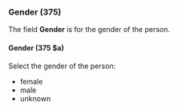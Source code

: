### Gender (375)

The field **Gender** is for the gender of the person.

#### Gender (375 $a)

Select the gender of the person:
- female
- male
- unknown
